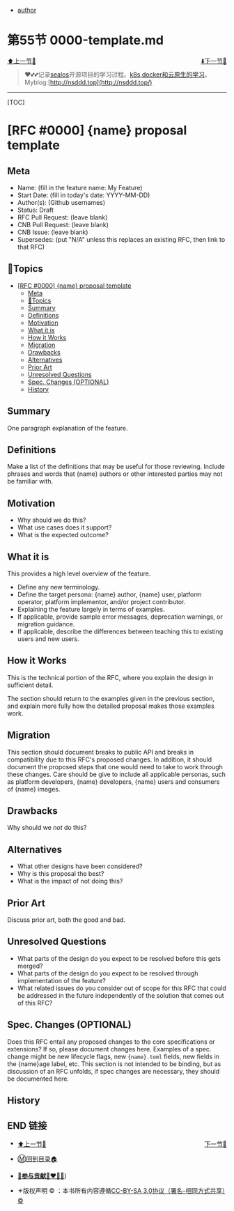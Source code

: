 + [author](http://nsddd.top)

# 第55节 0000-template.md

<div><a href = '54.md' style='float:left'>⬆️上一节🔗  </a><a href = '56.md' style='float: right'>  ⬇️下一节🔗</a></div>
<br>

> ❤️💕💕记录[sealos](https://github.com/3293172751/sealos)开源项目的学习过程。[k8s,docker和云原生的学习](https://github.com/3293172751/sealos)。Myblog:[http://nsddd.top](http://nsddd.top/)

---
[TOC]

# [RFC #0000] {name} proposal template
## Meta

[meta]: #meta
- Name: (fill in the feature name: My Feature)
- Start Date: (fill in today's date: YYYY-MM-DD)
- Author(s): (Github usernames)
- Status: Draft <!-- Acceptable values: Draft, Approved, On Hold, Superseded -->
- RFC Pull Request: (leave blank)
- CNB Pull Request: (leave blank)
- CNB Issue: (leave blank)
- Supersedes: (put "N/A" unless this replaces an existing RFC, then link to that RFC)


## 📇Topics
- [\[RFC #0000\] {name} proposal template](#rfc-0000-name-proposal-template)
  - [Meta](#meta)
  - [📇Topics](#topics)
  - [Summary](#summary)
  - [Definitions](#definitions)
  - [Motivation](#motivation)
  - [What it is](#what-it-is)
  - [How it Works](#how-it-works)
  - [Migration](#migration)
  - [Drawbacks](#drawbacks)
  - [Alternatives](#alternatives)
  - [Prior Art](#prior-art)
  - [Unresolved Questions](#unresolved-questions)
  - [Spec. Changes (OPTIONAL)](#spec-changes-optional)
  - [History](#history)


## Summary
[summary]: #summary

One paragraph explanation of the feature.

## Definitions
[definitions]: #definitions

Make a list of the definitions that may be useful for those reviewing. Include phrases and words that {name} authors or other interested parties may not be familiar with.

## Motivation
[motivation]: #motivation

- Why should we do this?
- What use cases does it support?
- What is the expected outcome?

## What it is
[what-it-is]: #what-it-is

This provides a high level overview of the feature.

- Define any new terminology.
- Define the target persona: {name} author, {name} user, platform operator, platform implementor, and/or project contributor.
- Explaining the feature largely in terms of examples.
- If applicable, provide sample error messages, deprecation warnings, or migration guidance.
- If applicable, describe the differences between teaching this to existing users and new users.

## How it Works
[how-it-works]: #how-it-works

This is the technical portion of the RFC, where you explain the design in sufficient detail.

The section should return to the examples given in the previous section, and explain more fully how the detailed proposal makes those examples work.

## Migration

[migration]: #migration

This section should document breaks to public API and breaks in compatibility due to this RFC's proposed changes. In addition, it should document the proposed steps that one would need to take to work through these changes. Care should be give to include all applicable personas, such as platform developers, {name} developers, {name} users and consumers of {name} images.

## Drawbacks
[drawbacks]: #drawbacks

Why should we *not* do this?

## Alternatives
[alternatives]: #alternatives

- What other designs have been considered?
- Why is this proposal the best?
- What is the impact of not doing this?

## Prior Art
[prior-art]: #prior-art

Discuss prior art, both the good and bad.

## Unresolved Questions
[unresolved-questions]: #unresolved-questions

- What parts of the design do you expect to be resolved before this gets merged?
- What parts of the design do you expect to be resolved through implementation of the feature?
- What related issues do you consider out of scope for this RFC that could be addressed in the future independently of the solution that comes out of this RFC?

## Spec. Changes (OPTIONAL)
[spec-changes]: #spec-changes
Does this RFC entail any proposed changes to the core specifications or extensions? If so, please document changes here.
Examples of a spec. change might be new lifecycle flags, new `{name}.toml` fields, new fields in the {name}age label, etc.
This section is not intended to be binding, but as discussion of an RFC unfolds, if spec changes are necessary, they should be documented here.

## History
[history]: #history

<!--
## Amended

### Meta

[meta-1]: #meta-1
- Name: (fill in the amendment name: Variable Rename)
- Start Date: (fill in today's date: YYYY-MM-DD)
- Author(s): (Github usernames)
- Amendment Pull Request: (leave blank)

### Summary

A brief description of the changes.

### Motivation

Why was this amendment necessary?
--->



## END 链接
<ul><li><div><a href = '54.md' style='float:left'>⬆️上一节🔗  </a><a href = '56.md' style='float: right'>  ️下一节🔗</a></div></li></ul>

+ [Ⓜ️回到目录🏠](../README.md)

+ [**🫵参与贡献💞❤️‍🔥💖**](https://nsddd.top/archives/contributors))

+ ✴️版权声明 &copy; ：本书所有内容遵循[CC-BY-SA 3.0协议（署名-相同方式共享）&copy;](http://zh.wikipedia.org/wiki/Wikipedia:CC-by-sa-3.0协议文本) 

